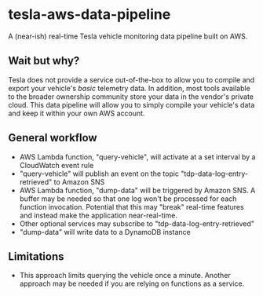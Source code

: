 # tesla-aws-data-pipeline
A (near-ish) real-time Tesla vehicle monitoring data pipeline built on AWS.

## Wait but why?
Tesla does not provide a service out-of-the-box to allow you to compile and export your vehicle's _basic_ telemetry data. In addition, most tools available to the broader ownership community store your data in the vendor's private cloud. This data pipeline will allow you to simply compile your vehicle's data and keep it within your own AWS account.

## General workflow
* AWS Lambda function, "query-vehicle", will activate at a set interval by a CloudWatch event rule
* "query-vehicle" will publish an event on the topic "tdp-data-log-entry-retrieved" to Amazon SNS
* AWS Lambda function, "dump-data" will be triggered by Amazon SNS. A buffer may be needed so that one log won't be processed for each function invocation. Potential that this may "break" real-time features and instead make the application near-real-time.
* Other optional services may subscribe to "tdp-data-log-entry-retrieved"
* "dump-data" will write data to a DynamoDB instance

## Limitations
* This approach limits querying the vehicle once a minute. Another approach may be needed if you are relying on functions as a service.

